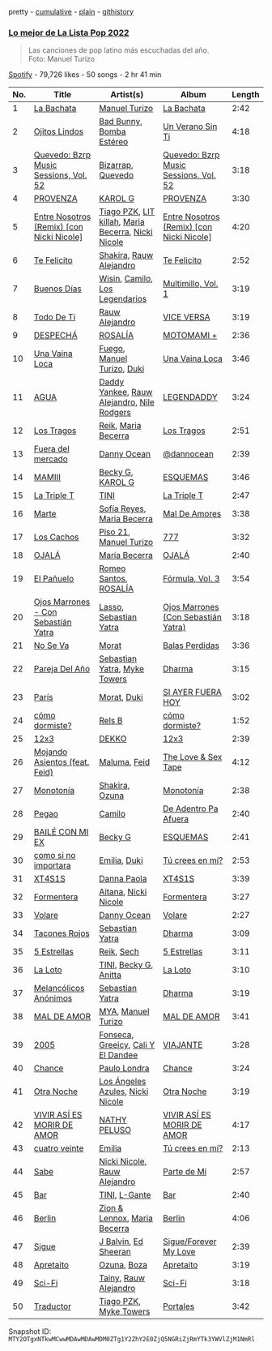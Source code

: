 pretty - [cumulative](/playlists/cumulative/37i9dQZF1DWXlWx1itq9S5.md) - [plain](/playlists/plain/37i9dQZF1DWXlWx1itq9S5) - [githistory](https://github.githistory.xyz/mackorone/spotify-playlist-archive/blob/main/playlists/plain/37i9dQZF1DWXlWx1itq9S5)

### [Lo mejor de La Lista Pop 2022](https://open.spotify.com/playlist/37i9dQZF1DWXlWx1itq9S5)

> Las canciones de pop latino más escuchadas del año.<br/>Foto: Manuel Turizo

[Spotify](https://open.spotify.com/user/spotify) - 79,726 likes - 50 songs - 2 hr 41 min

| No. | Title | Artist(s) | Album | Length |
|---|---|---|---|---|
| 1 | [La Bachata](https://open.spotify.com/track/5ww2BF9slyYgNOk37BlC4u) | [Manuel Turizo](https://open.spotify.com/artist/0tmwSHipWxN12fsoLcFU3B) | [La Bachata](https://open.spotify.com/album/1TpGeAzOJgAGdPkcWl95r2) | 2:42 |
| 2 | [Ojitos Lindos](https://open.spotify.com/track/3k3NWokhRRkEPhCzPmV8TW) | [Bad Bunny](https://open.spotify.com/artist/4q3ewBCX7sLwd24euuV69X), [Bomba Estéreo](https://open.spotify.com/artist/5n9bMYfz9qss2VOW89EVs2) | [Un Verano Sin Ti](https://open.spotify.com/album/3RQQmkQEvNCY4prGKE6oc5) | 4:18 |
| 3 | [Quevedo: Bzrp Music Sessions, Vol\. 52](https://open.spotify.com/track/2tTmW7RDtMQtBk7m2rYeSw) | [Bizarrap](https://open.spotify.com/artist/716NhGYqD1jl2wI1Qkgq36), [Quevedo](https://open.spotify.com/artist/52iwsT98xCoGgiGntTiR7K) | [Quevedo: Bzrp Music Sessions, Vol\. 52](https://open.spotify.com/album/4PNqWiJAfjj32hVvlchV5u) | 3:18 |
| 4 | [PROVENZA](https://open.spotify.com/track/7dSZ6zGTQx66c2GF91xCrb) | [KAROL G](https://open.spotify.com/artist/790FomKkXshlbRYZFtlgla) | [PROVENZA](https://open.spotify.com/album/1wLB2bnCl2m5m9M9g8r93Y) | 3:30 |
| 5 | [Entre Nosotros \(Remix\) \[con Nicki Nicole\]](https://open.spotify.com/track/4TGwERXRlyQtBdggYTHo6j) | [Tiago PZK](https://open.spotify.com/artist/5Y3MV9DZ0d87NnVm56qSY1), [LIT killah](https://open.spotify.com/artist/1vqR17Iv8VFdzure1TAXEq), [Maria Becerra](https://open.spotify.com/artist/1DxLCyH42yaHKGK3cl5bvG), [Nicki Nicole](https://open.spotify.com/artist/2UZIAOlrnyZmyzt1nuXr9y) | [Entre Nosotros \(Remix\) \[con Nicki Nicole\]](https://open.spotify.com/album/1RXzQq8DhpkYvvbXE9CqLm) | 4:20 |
| 6 | [Te Felicito](https://open.spotify.com/track/2rurDawMfoKP4uHyb2kJBt) | [Shakira](https://open.spotify.com/artist/0EmeFodog0BfCgMzAIvKQp), [Rauw Alejandro](https://open.spotify.com/artist/1mcTU81TzQhprhouKaTkpq) | [Te Felicito](https://open.spotify.com/album/6gQKAYf3TJM9sppw3AtbHH) | 2:52 |
| 7 | [Buenos Días](https://open.spotify.com/track/79NdVoSxUC2XC48eg0ifMy) | [Wisin](https://open.spotify.com/artist/3E6xrwgnVfYCrCs0ePERDz), [Camilo](https://open.spotify.com/artist/28gNT5KBp7IjEOQoevXf9N), [Los Legendarios](https://open.spotify.com/artist/0n6sKrG0xKAf8xmdqeNGke) | [Multimillo, Vol\. 1](https://open.spotify.com/album/2pfBdekMfDRVf1MfDnwTSv) | 3:19 |
| 8 | [Todo De Ti](https://open.spotify.com/track/3rdAz1fbUfZxYgaCviYhRo) | [Rauw Alejandro](https://open.spotify.com/artist/1mcTU81TzQhprhouKaTkpq) | [VICE VERSA](https://open.spotify.com/album/2Nt6MDJXfoxQ22tIQgWXIh) | 3:19 |
| 9 | [DESPECHÁ](https://open.spotify.com/track/53tfEupEzQRtVFOeZvk7xq) | [ROSALÍA](https://open.spotify.com/artist/7ltDVBr6mKbRvohxheJ9h1) | [MOTOMAMI +](https://open.spotify.com/album/3zbiiu3JTibw0esC7eoMXr) | 2:36 |
| 10 | [Una Vaina Loca](https://open.spotify.com/track/2qEoAz0i6yEz5dPggABcLH) | [Fuego](https://open.spotify.com/artist/7wU2WGCJ8HxkekHHE2QLul), [Manuel Turizo](https://open.spotify.com/artist/0tmwSHipWxN12fsoLcFU3B), [Duki](https://open.spotify.com/artist/1bAftSH8umNcGZ0uyV7LMg) | [Una Vaina Loca](https://open.spotify.com/album/1I92y0NxYT4cUYSQePekyM) | 3:46 |
| 11 | [AGUA](https://open.spotify.com/track/4e4t1qNN47CzmCxFffzs4U) | [Daddy Yankee](https://open.spotify.com/artist/4VMYDCV2IEDYJArk749S6m), [Rauw Alejandro](https://open.spotify.com/artist/1mcTU81TzQhprhouKaTkpq), [Nile Rodgers](https://open.spotify.com/artist/3yDIp0kaq9EFKe07X1X2rz) | [LEGENDADDY](https://open.spotify.com/album/3rlJCPz7s7bTifG57wjFpt) | 3:24 |
| 12 | [Los Tragos](https://open.spotify.com/track/7iXJg4IUyrWont5YSQrbKP) | [Reik](https://open.spotify.com/artist/0vR2qb8m9WHeZ5ByCbimq2), [Maria Becerra](https://open.spotify.com/artist/1DxLCyH42yaHKGK3cl5bvG) | [Los Tragos](https://open.spotify.com/album/74ubg9xT4sJ4FmNxcGHIK0) | 2:51 |
| 13 | [Fuera del mercado](https://open.spotify.com/track/1UdzJEpgJxtuXAlCOvD4S0) | [Danny Ocean](https://open.spotify.com/artist/5H1nN1SzW0qNeUEZvuXjAj) | [@dannocean](https://open.spotify.com/album/21IzWBMtUfaOOfFx8CiR6I) | 2:39 |
| 14 | [MAMIII](https://open.spotify.com/track/7FlQk2gJ6TBrHHiidvdR2O) | [Becky G](https://open.spotify.com/artist/4obzFoKoKRHIphyHzJ35G3), [KAROL G](https://open.spotify.com/artist/790FomKkXshlbRYZFtlgla) | [ESQUEMAS](https://open.spotify.com/album/7eC4wtMG1I2Jtk4FDWbkKC) | 3:46 |
| 15 | [La Triple T](https://open.spotify.com/track/7kYbxvrGXv8cmKjkqgqhrw) | [TINI](https://open.spotify.com/artist/7vXDAI8JwjW531ouMGbfcp) | [La Triple T](https://open.spotify.com/album/3qawASs1sOKod3clkhZTvv) | 2:47 |
| 16 | [Marte](https://open.spotify.com/track/1uK5rDY3BnikyG0sl3tPpc) | [Sofía Reyes](https://open.spotify.com/artist/0haZhu4fFKt0Ag94kZDiz2), [Maria Becerra](https://open.spotify.com/artist/1DxLCyH42yaHKGK3cl5bvG) | [Mal De Amores](https://open.spotify.com/album/3F5VmDv3oeerueNteT7JFc) | 3:38 |
| 17 | [Los Cachos](https://open.spotify.com/track/3eUR4NZa2hc8ZulyFYdCv8) | [Piso 21](https://open.spotify.com/artist/4bw2Am3p9ji3mYsXNXtQcd), [Manuel Turizo](https://open.spotify.com/artist/0tmwSHipWxN12fsoLcFU3B) | [777](https://open.spotify.com/album/6U2Ncrmi1EeBQQz2NNgh1M) | 3:32 |
| 18 | [OJALÁ](https://open.spotify.com/track/1uGdRSOpObu3lp0jvrVREl) | [Maria Becerra](https://open.spotify.com/artist/1DxLCyH42yaHKGK3cl5bvG) | [OJALÁ](https://open.spotify.com/album/6LmddIPzdpQYYc13kGzrvS) | 2:40 |
| 19 | [El Pañuelo](https://open.spotify.com/track/7jfmlr5W2AQWUGLVhT8ofl) | [Romeo Santos](https://open.spotify.com/artist/5lwmRuXgjX8xIwlnauTZIP), [ROSALÍA](https://open.spotify.com/artist/7ltDVBr6mKbRvohxheJ9h1) | [Fórmula, Vol\. 3](https://open.spotify.com/album/3kGn13mW34Ookfj6yiY8BF) | 3:54 |
| 20 | [Ojos Marrones \- Con Sebastián Yatra](https://open.spotify.com/track/2GQclWZHwE4fMdqShvOPWU) | [Lasso](https://open.spotify.com/artist/3SCOuAxngTC1yGjKMcIPEd), [Sebastian Yatra](https://open.spotify.com/artist/07YUOmWljBTXwIseAUd9TW) | [Ojos Marrones \(Con Sebastián Yatra\)](https://open.spotify.com/album/6KY4FnsrJZWQNjMw0zgDgd) | 3:18 |
| 21 | [No Se Va](https://open.spotify.com/track/4khWEpnaijN0G1x019Uzdr) | [Morat](https://open.spotify.com/artist/5C4PDR4LnhZTbVnKWXuDKD) | [Balas Perdidas](https://open.spotify.com/album/43mAHKPa4iB2er88lxD9Q8) | 3:36 |
| 22 | [Pareja Del Año](https://open.spotify.com/track/655JkvIwu2rDCaD1hPf04g) | [Sebastian Yatra](https://open.spotify.com/artist/07YUOmWljBTXwIseAUd9TW), [Myke Towers](https://open.spotify.com/artist/7iK8PXO48WeuP03g8YR51W) | [Dharma](https://open.spotify.com/album/4qgRDM8Gyurf5hXV3LBmT8) | 3:15 |
| 23 | [París](https://open.spotify.com/track/5Yh0xm8WeoxgPneHEJSgXl) | [Morat](https://open.spotify.com/artist/5C4PDR4LnhZTbVnKWXuDKD), [Duki](https://open.spotify.com/artist/1bAftSH8umNcGZ0uyV7LMg) | [SI AYER FUERA HOY](https://open.spotify.com/album/1BUb9ayIoyy6T3iwMscDts) | 3:02 |
| 24 | [cómo dormiste?](https://open.spotify.com/track/3fjN3y5x4hN53rykAN2LHQ) | [Rels B](https://open.spotify.com/artist/2IMZYfNi21MGqxopj9fWx8) | [cómo dormiste?](https://open.spotify.com/album/2jt6z03JV7Ax8ZdlOrs9BK) | 1:52 |
| 25 | [12x3](https://open.spotify.com/track/0HINQFSerZ6iMfSsaTO3G5) | [DEKKO](https://open.spotify.com/artist/6ZvYYrrfpb1Z7kICDyxWQE) | [12x3](https://open.spotify.com/album/2yTsZhJ86LtD1hvl8wSRPr) | 2:39 |
| 26 | [Mojando Asientos \(feat\. Feid\)](https://open.spotify.com/track/6lV9cTvioGWqRXSgfjAUGL) | [Maluma](https://open.spotify.com/artist/1r4hJ1h58CWwUQe3MxPuau), [Feid](https://open.spotify.com/artist/2LRoIwlKmHjgvigdNGBHNo) | [The Love & Sex Tape](https://open.spotify.com/album/1CppHlux7Tg0ZUhWEaUudh) | 4:12 |
| 27 | [Monotonía](https://open.spotify.com/track/6G12ZafqofSq7YtrMqUm76) | [Shakira](https://open.spotify.com/artist/0EmeFodog0BfCgMzAIvKQp), [Ozuna](https://open.spotify.com/artist/1i8SpTcr7yvPOmcqrbnVXY) | [Monotonía](https://open.spotify.com/album/5pJtcJojr98hbb6KF0ImMe) | 2:38 |
| 28 | [Pegao](https://open.spotify.com/track/0j3ULEzS14shcTGdiYwsOI) | [Camilo](https://open.spotify.com/artist/28gNT5KBp7IjEOQoevXf9N) | [De Adentro Pa Afuera](https://open.spotify.com/album/1UTDgnpHmthIsdzSxbhpV2) | 2:40 |
| 29 | [BAILÉ CON MI EX](https://open.spotify.com/track/2Td8H23gwQZqKubcUOyCSI) | [Becky G](https://open.spotify.com/artist/4obzFoKoKRHIphyHzJ35G3) | [ESQUEMAS](https://open.spotify.com/album/7eC4wtMG1I2Jtk4FDWbkKC) | 2:41 |
| 30 | [como si no importara](https://open.spotify.com/track/7M0mBls29IohQIPGqegcyE) | [Emilia](https://open.spotify.com/artist/0AqlFI0tz2DsEoJlKSIiT9), [Duki](https://open.spotify.com/artist/1bAftSH8umNcGZ0uyV7LMg) | [Tú crees en mí?](https://open.spotify.com/album/4wVrfNzE3Dab7EB1Xn6SHo) | 2:53 |
| 31 | [XT4S1S](https://open.spotify.com/track/7dMTCS9BLzBqYTlAuHP8TM) | [Danna Paola](https://open.spotify.com/artist/5xSx2FM8mQnrfgM1QsHniB) | [XT4S1S](https://open.spotify.com/album/2SGONYwprYHZruYFhQYiFC) | 3:39 |
| 32 | [Formentera](https://open.spotify.com/track/3nfICwo20uiFdEGzgNUSrG) | [Aitana](https://open.spotify.com/artist/7eLcDZDYHXZCebtQmVFL25), [Nicki Nicole](https://open.spotify.com/artist/2UZIAOlrnyZmyzt1nuXr9y) | [Formentera](https://open.spotify.com/album/1xWOSgEAm6gO2A6zdlrPqH) | 3:27 |
| 33 | [Volare](https://open.spotify.com/track/6TCnhziFkBPhOTqvh8zVDU) | [Danny Ocean](https://open.spotify.com/artist/5H1nN1SzW0qNeUEZvuXjAj) | [Volare](https://open.spotify.com/album/56qdykzNrRw4ls93MBNKZc) | 2:27 |
| 34 | [Tacones Rojos](https://open.spotify.com/track/6ylDpki1VpIsc525KC1ojF) | [Sebastian Yatra](https://open.spotify.com/artist/07YUOmWljBTXwIseAUd9TW) | [Dharma](https://open.spotify.com/album/4qgRDM8Gyurf5hXV3LBmT8) | 3:09 |
| 35 | [5 Estrellas](https://open.spotify.com/track/3XbzMSWKdp8FzcQHA9BeXw) | [Reik](https://open.spotify.com/artist/0vR2qb8m9WHeZ5ByCbimq2), [Sech](https://open.spotify.com/artist/77ziqFxp5gaInVrF2lj4ht) | [5 Estrellas](https://open.spotify.com/album/2yANiBjyI4vqHfUax5a8RF) | 3:11 |
| 36 | [La Loto](https://open.spotify.com/track/3AbNNvo2OmyeDMvRBgf9vk) | [TINI](https://open.spotify.com/artist/7vXDAI8JwjW531ouMGbfcp), [Becky G](https://open.spotify.com/artist/4obzFoKoKRHIphyHzJ35G3), [Anitta](https://open.spotify.com/artist/7FNnA9vBm6EKceENgCGRMb) | [La Loto](https://open.spotify.com/album/3kNJsC47065Ucjk6AuCb8y) | 3:10 |
| 37 | [Melancólicos Anónimos](https://open.spotify.com/track/1s4jVre4ZgBm3sVJP1NTrl) | [Sebastian Yatra](https://open.spotify.com/artist/07YUOmWljBTXwIseAUd9TW) | [Dharma](https://open.spotify.com/album/4qgRDM8Gyurf5hXV3LBmT8) | 3:19 |
| 38 | [MAL DE AMOR](https://open.spotify.com/track/0j15NSe9m6egjzJXXn1QXQ) | [MYA](https://open.spotify.com/artist/5Rj6rNR8zIlUUDCs1OyPmW), [Manuel Turizo](https://open.spotify.com/artist/0tmwSHipWxN12fsoLcFU3B) | [MAL DE AMOR](https://open.spotify.com/album/1PJGPDQCUfl18e5C3to1Uk) | 3:41 |
| 39 | [2005](https://open.spotify.com/track/6hY6LMOTZOWUOZMk4wPW92) | [Fonseca](https://open.spotify.com/artist/53KTldaJ8tHSkYU3nigfwP), [Greeicy](https://open.spotify.com/artist/5dbaLmK5SHLLg8Z4CcTJpX), [Cali Y El Dandee](https://open.spotify.com/artist/5DUlefCLzVRzNWaNURTFpK) | [VIAJANTE](https://open.spotify.com/album/0gzWP8t8G8V09DBDzrDL8h) | 3:28 |
| 40 | [Chance](https://open.spotify.com/track/2SJZdZ5DLtlRosJ2xHJJJa) | [Paulo Londra](https://open.spotify.com/artist/3vQ0GE3mI0dAaxIMYe5g7z) | [Chance](https://open.spotify.com/album/4vOLBVH0wiFWa4Us2h5Vo4) | 3:24 |
| 41 | [Otra Noche](https://open.spotify.com/track/5i82o3878xCPNCUK8VIeqX) | [Los Ángeles Azules](https://open.spotify.com/artist/0ZCO8oVkMj897cKgFH7fRW), [Nicki Nicole](https://open.spotify.com/artist/2UZIAOlrnyZmyzt1nuXr9y) | [Otra Noche](https://open.spotify.com/album/202ZNK1Xpb0r72VyHsz23L) | 3:19 |
| 42 | [VIVIR ASÍ ES MORIR DE AMOR](https://open.spotify.com/track/75HnDKDqsmEzdOKFWe5FZS) | [NATHY PELUSO](https://open.spotify.com/artist/3VHAySZQPlfGlNLslzXYpN) | [VIVIR ASÍ ES MORIR DE AMOR](https://open.spotify.com/album/3jHBdwS3nCuPC6lThrFJba) | 4:17 |
| 43 | [cuatro veinte](https://open.spotify.com/track/3ushwCdjpWNdSnZgRFU6Oc) | [Emilia](https://open.spotify.com/artist/0AqlFI0tz2DsEoJlKSIiT9) | [Tú crees en mí?](https://open.spotify.com/album/4wVrfNzE3Dab7EB1Xn6SHo) | 2:13 |
| 44 | [Sabe](https://open.spotify.com/track/0XYZhJIcwKNjd0tjbSXwaQ) | [Nicki Nicole](https://open.spotify.com/artist/2UZIAOlrnyZmyzt1nuXr9y), [Rauw Alejandro](https://open.spotify.com/artist/1mcTU81TzQhprhouKaTkpq) | [Parte de Mí](https://open.spotify.com/album/3ma7if5xuOYxZouDsuCsdP) | 2:57 |
| 45 | [Bar](https://open.spotify.com/track/0lJE8f0lx8mUSfMyxeYpiC) | [TINI](https://open.spotify.com/artist/7vXDAI8JwjW531ouMGbfcp), [L\-Gante](https://open.spotify.com/artist/4YYxffPVDFe9XoqqbRW6Bq) | [Bar](https://open.spotify.com/album/0QCHhR6WxpMZBbI33s1bAf) | 2:40 |
| 46 | [Berlin](https://open.spotify.com/track/2IzV2SPZQLadtA46ni3ICq) | [Zion & Lennox](https://open.spotify.com/artist/21451j1KhjAiaYKflxBjr1), [Maria Becerra](https://open.spotify.com/artist/1DxLCyH42yaHKGK3cl5bvG) | [Berlin](https://open.spotify.com/album/3UoZyegj8BdpkwA2iSOwZa) | 4:06 |
| 47 | [Sigue](https://open.spotify.com/track/0bBd6K5X4W7t9GyXcaVOA7) | [J Balvin](https://open.spotify.com/artist/1vyhD5VmyZ7KMfW5gqLgo5), [Ed Sheeran](https://open.spotify.com/artist/6eUKZXaKkcviH0Ku9w2n3V) | [Sigue/Forever My Love](https://open.spotify.com/album/5umofLk634QVTKYtt2Deoy) | 2:39 |
| 48 | [Apretaito](https://open.spotify.com/track/0cW5cXANjlv8hgLAQwdvgE) | [Ozuna](https://open.spotify.com/artist/1i8SpTcr7yvPOmcqrbnVXY), [Boza](https://open.spotify.com/artist/2NfSBtmWe7oPw1EmetJVso) | [Apretaito](https://open.spotify.com/album/0aMqp2gRJQjhVZmHkuTtfL) | 3:19 |
| 49 | [Sci\-Fi](https://open.spotify.com/track/5hF1rSgXQ4EPdWdYb8E6q0) | [Tainy](https://open.spotify.com/artist/0GM7qgcRCORpGnfcN2tCiB), [Rauw Alejandro](https://open.spotify.com/artist/1mcTU81TzQhprhouKaTkpq) | [Sci\-Fi](https://open.spotify.com/album/1aVp3b9xC3Wrc0du10sDBu) | 3:18 |
| 50 | [Traductor](https://open.spotify.com/track/5x17YrAwajDUCqB8zT9ElY) | [Tiago PZK](https://open.spotify.com/artist/5Y3MV9DZ0d87NnVm56qSY1), [Myke Towers](https://open.spotify.com/artist/7iK8PXO48WeuP03g8YR51W) | [Portales](https://open.spotify.com/album/5KKcchRuyjfuLkecyRJcWx) | 3:42 |

Snapshot ID: `MTY2OTgxNTkwMCwwMDAwMDAwMDM0ZTg1Y2ZhY2E0ZjQ5NGRiZjRmYTk3YWVlZjM1NmRl`
